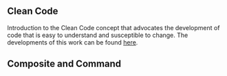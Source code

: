 ## Clean Code

Introduction to the Clean Code concept that advocates the development of code that is easy to understand and susceptible to change. The developments of this work can be found [here](./Clean-Code).

## Composite and Command
